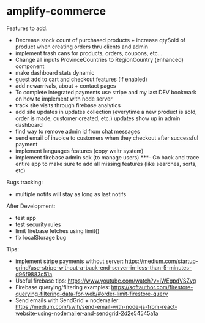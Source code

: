 # amplify-commerce

Features to add: 
- Decrease stock count of purchased products + increase qtySold of product when creating orders thru clients and admin
- implement trash cans for products, orders, coupons, etc...
- Change all inputs ProvinceCountries to RegionCountry (enhanced) component
- make dashboard stats dynamic
- guest add to cart and checkout features (if enabled)
- add newarrivals, about + contact pages
- To complete integrated payments use stripe and my last DEV bookmark on how to implement with node server
- track site visits through firebase analytics
- add site updates in updates collection (everytime a new product is sold, order is made, customer created, etc.)
  updates show up in admin dashboard
- find way to remove admin id from chat messages
- send email of invoice to customers when they checkout after successful payment
- implement languages features (copy waltr system)
- implement firebase admin sdk (to manage users)
***- Go back and trace entire app to make sure to add all missing features (like searches, sorts, etc)

Bugs tracking:
- multiple notifs will stay as long as last notifs

After Development:
- test app
- test security rules
- limit firebase fetches using limit()
- fix localStorage bug

Tips:

- implement stripe payments without server: 
https://medium.com/startup-grind/use-stripe-without-a-back-end-server-in-less-than-5-minutes-d96f9883c51a
- Useful firebase tips: 
https://www.youtube.com/watch?v=iWEgpdVSZyg
- Firebase querying/filtering examples: 
https://softauthor.com/firestore-querying-filtering-data-for-web/#order-limit-firestore-query
- Send emails with SendGrid + nodemailer: 
https://medium.com/swlh/send-email-with-node-js-from-react-website-using-nodemailer-and-sendgrid-2d2e54545a1a
